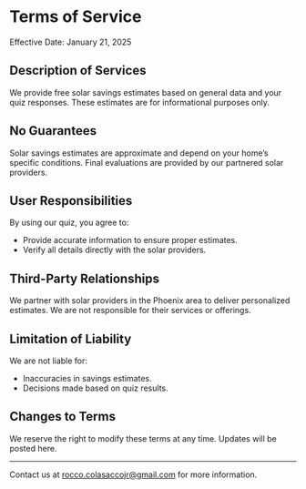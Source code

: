 # Terms of Service

Effective Date: January 21, 2025

## Description of Services
We provide free solar savings estimates based on general data and your quiz responses. These estimates are for informational purposes only.

## No Guarantees
Solar savings estimates are approximate and depend on your home’s specific conditions. Final evaluations are provided by our partnered solar providers.

## User Responsibilities
By using our quiz, you agree to:
- Provide accurate information to ensure proper estimates.
- Verify all details directly with the solar providers.

## Third-Party Relationships
We partner with solar providers in the Phoenix area to deliver personalized estimates. We are not responsible for their services or offerings.

## Limitation of Liability
We are not liable for:
- Inaccuracies in savings estimates.
- Decisions made based on quiz results.

## Changes to Terms
We reserve the right to modify these terms at any time. Updates will be posted here.

---

Contact us at rocco.colasaccojr@gmail.com for more information.
